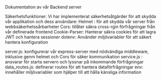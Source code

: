  Dokumentation av vår Backend server 

Säkerhetsfunktioner:
Vi har implementerat säkerhetsåtgärder för att skydda vår applikation och dess användare: 
Helmet : för att skydda vår server från webbsäkerhetssårbarheter
Cors: tillåter säkra cross-rgin förfrågningar från vår definerade frontend 
Cookie-Parser: Hanterar säkra cookies för att lagra JWT och hantera sessioner 
dotenv: Använder miljövariabler för att säkert hantera konfiguration

server.js: konfigurerar vår express-server med nödvändiga middleware, inklusive genm helmet och Cors för säker kommunikation
service.js : ansvarar för starta servern och lyssnar på inkommande förfrågningar 
data_routes.js: definerar routes för att hantera dataförfrågningar
env: innehåller miljövariabler som hjälper till att hålla känsliga information




